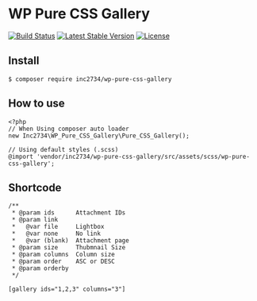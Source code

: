 # WP Pure CSS Gallery

[![Build Status](https://travis-ci.org/inc2734/wp-pure-css-gallery.svg?branch=master)](https://travis-ci.org/inc2734/wp-pure-css-gallery)
[![Latest Stable Version](https://poser.pugx.org/inc2734/wp-pure-css-gallery/v/stable)](https://packagist.org/packages/inc2734/wp-pure-css-gallery)
[![License](https://poser.pugx.org/inc2734/wp-pure-css-gallery/license)](https://packagist.org/packages/inc2734/wp-pure-css-gallery)

## Install
```
$ composer require inc2734/wp-pure-css-gallery
```

## How to use
```
<?php
// When Using composer auto loader
new Inc2734\WP_Pure_CSS_Gallery\Pure_CSS_Gallery();
```

```
// Using default styles (.scss)
@import 'vendor/inc2734/wp-pure-css-gallery/src/assets/scss/wp-pure-css-gallery';
```

## Shortcode
```
/**
 * @param ids      Attachment IDs
 * @param link
 *   @var file     Lightbox
 *   @var none     No link
 *   @var (blank)  Attachment page
 * @param size     Thubmnail Size
 * @param columns  Column size
 * @param order    ASC or DESC
 * @param orderby
 */

[gallery ids="1,2,3" columns="3"]
```
